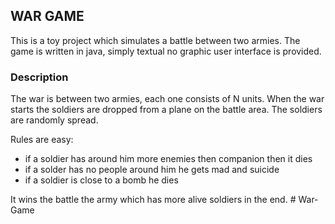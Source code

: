 WAR GAME
--------

This is a toy project which simulates a battle between two armies. The game is written in java, simply textual no graphic user interface is provided.

### Description

The war is between two armies, each one consists of N units. When the war starts the soldiers are dropped from a plane on the battle area. The soldiers are randomly spread.

Rules are easy:
- if a soldier has around him more enemies then companion then it dies
- if a solder has no people around him he gets mad and suicide 
- if a soldier is close to a bomb he dies

It wins the battle the army which has more alive soldiers in the end.  # War-Game
